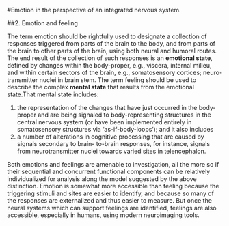 #Emotion in the perspective of an integrated nervous system.

##2. Emotion and feeling

The term emotion should be rightfully used to designate a collection of responses triggered from parts of the brain to the body, and from parts of the brain to other parts of the brain, using both neural and humoral routes. The end result of the collection of such responses is an **emotional state**, defined by changes within the body-proper, e.g., viscera, internal milieu, and within certain sectors of the brain, e.g., somatosensory cortices; neuro-transmitter nuclei in brain stem.
The term feeling should be used to describe the complex **mental state** that results from the emotional state.That mental state includes: 

1. the representation of the changes that have just occurred in the body-proper and are being signaled to body-representing structures in the central nervous system (or have been implemented entirely in somatosensory structures via ‘as-if-body-loops’); and it also includes
1. a number of alterations in cognitive processing that are caused by signals secondary to brain- to-brain responses, for instance, signals from neurotransmitter nuclei towards varied sites in telencephalon.

Both emotions and feelings are amenable to investigation, all the more so if their sequential and concurrent functional components can be relatively individualized for analysis along the model suggested by the above distinction. Emotion is somewhat more accessible than feeling because the triggering stimuli and sites are easier to identify, and because so many of the responses are externalized and thus easier to measure. But once the neural systems which can support feelings are identified, feelings are also accessible, especially in humans, using modern neuroimaging tools.

